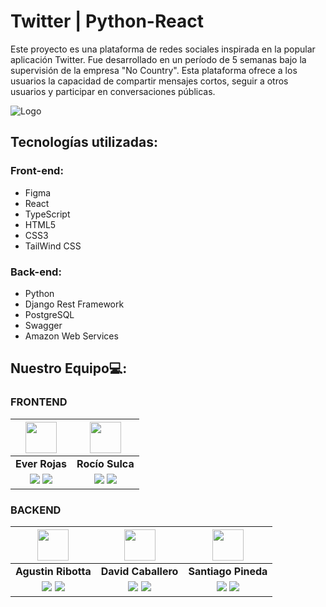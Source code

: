 
# Twitter | Python-React

Este proyecto es una plataforma de redes sociales inspirada en la popular aplicación Twitter. Fue desarrollado en un período de 5 semanas bajo la supervisión de la empresa "No Country". Esta plataforma ofrece a los usuarios la capacidad de compartir mensajes cortos, seguir a otros usuarios y participar en conversaciones públicas.

![Logo](https://israelvalley.com/wp-content/uploads/2020/08/twitter-logo-1200x675.jpg)


## Tecnologías utilizadas:

### Front-end:
- Figma
- React
- TypeScript
- HTML5
- CSS3
- TailWind CSS


### Back-end:
- Python 
- Django Rest Framework
- PostgreSQL
- Swagger
- Amazon Web Services

## Nuestro Equipo💻: 

### FRONTEND
| <img src="https://ca.slack-edge.com/T032Y55Q6VC-U054MEM60H4-1b6941a55e38-512" width=50>  | <img src="https://avatars.githubusercontent.com/u/85118013?v=4" width=50>  
:-:|:-:|
| **Ever Rojas**  | **Rocío Sulca**   
| <a href="https://github.com/Everjr18"><img src="https://img.shields.io/badge/github-%23121011.svg?&style=for-the-badge&logo=github&logoColor=white"/></a> <a href="https://linkedinEVER"><img src="https://img.shields.io/badge/linkedin%20-%230077B5.svg?&style=for-the-badge&logo=linkedin&logoColor=white"/></a> | <a href="https://github.com/RocioSulca"><img src="https://img.shields.io/badge/github-%23121011.svg?&style=for-the-badge&logo=github&logoColor=white"/></a> <a href="https://www.linkedin.com/in/rocio-sulca-zuloaga-a15179145/"><img src="https://img.shields.io/badge/linkedin%20-%230077B5.svg?&style=for-the-badge&logo=linkedin&logoColor=white"/></a> |  <a href="https://github.com/mafer23"><img src="https://img.shields.io/badge/github-%23121011.svg?&style=for-the-badge&logo=github&logoColor=white"/></a> <a href="https://linkedin.com/in/fernandapalencia/"><img src="https://img.shields.io/badge/linkedin%20-%230077B5.svg?&style=for-the-badge&logo=linkedin&logoColor=white"/></a> |
### BACKEND
| <img src="https://ca.slack-edge.com/T032Y55Q6VC-U04S5MED3F1-2e061f500b79-512" width=50>| <img src="https://avatars.githubusercontent.com/u/103399657?s=400&u=cc387a7c6f90dafa1a4a3218756b0c65f8614621&v=4" width=50>  | <img src="https://portafoliosantiago.pythonanywhere.com/static/Proyectowebapp/img/foto.png" width=50>  |   
:-:|:-:|:-:|
| **Agustin Ribotta**  | **David Caballero**  | **Santiago Pineda**  | 
| <a href="https://github.com/AgustinRibotta"><img src="https://img.shields.io/badge/github-%23121011.svg?&style=for-the-badge&logo=github&logoColor=white"/></a> <a href="https://www.linkedin.com/in/agustin-ribotta-04043820b/"><img src="https://img.shields.io/badge/linkedin%20-%230077B5.svg?&style=for-the-badge&logo=linkedin&logoColor=white"/></a> | <a href="https://github.com/Caballero25"><img src="https://img.shields.io/badge/github-%23121011.svg?&style=for-the-badge&logo=github&logoColor=white"/></a> <a href="https://www.linkedin.com/in/jos%C3%A9-david-caballero-mej%C3%ADa-207b13234/"><img src="https://img.shields.io/badge/linkedin%20-%230077B5.svg?&style=for-the-badge&logo=linkedin&logoColor=white"/></a> | <a href="https://github.com/AnimeCommunity"><img src="https://img.shields.io/badge/github-%23121011.svg?&style=for-the-badge&logo=github&logoColor=white"/></a> <a href="https://www.linkedin.com/in/daniel-santiago-pineda-garnica-ab214894/"><img src="https://img.shields.io/badge/linkedin%20-%230077B5.svg?&style=for-the-badge&logo=linkedin&logoColor=white"/></a> |

<br>
